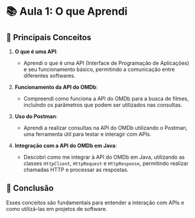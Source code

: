 # 📚 Aula 1: O que Aprendi

## 📌 Principais Conceitos

1. **O que é uma API**:
   - Aprendi o que é uma API (Interface de Programação de Aplicações) e seu funcionamento básico, permitindo a comunicação entre diferentes softwares.

2. **Funcionamento da API do OMDb**:
   - Compreendi como funciona a API do OMDb para a busca de filmes, incluindo os parâmetros que podem ser utilizados nas consultas.

3. **Uso do Postman**:
   - Aprendi a realizar consultas na API do OMDb utilizando o Postman, uma ferramenta útil para testar e interagir com APIs.

4. **Integração com a API do OMDb em Java**:
   - Descobri como me integrar à API do OMDb em Java, utilizando as classes `HttpClient`, `HttpRequest` e `HttpResponse`, permitindo realizar chamadas HTTP e processar as respostas.

## 🚀 Conclusão

Esses conceitos são fundamentais para entender a interação com APIs e como utilizá-las em projetos de software.
